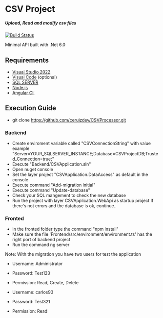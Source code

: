 # CSV Project
##### _Upload, Read and modify csv files_

[![Build Status](https://travis-ci.org/joemccann/dillinger.svg?branch=master)](https://travis-ci.org/joemccann/dillinger)

Minimal API built with .Net 6.0
## Requirements
-  [Visual Studio 2022](https://visualstudio.microsoft.com/es/vs/) 
-  [Visual Code](https://code.visualstudio.com/) (optional)
-  [SQL SERVER](https://www.microsoft.com/es-es/sql-server/sql-server-downloads)
-  [Node.js](https://nodejs.org/)
-  [Angular Cli](https://angular.io/cli)

## Execution Guide
- git clone https://github.com/ceruizdev/CSVProcessor.git
### Backend
- Create enviroment variable called "CSVConnectionString" with value example "Server=YOUR_SQLSERVER_INSTANCE;Database=CSVProjectDB;Trusted_Connection=true;"
- Execute "Backend/CSVApplication.sln"
- Open nuget console 
- Set the layer project "CSVApplication.DataAccess" as default in the console
- Execute command "Add-migration initial"
- Execute command "Update-database"
- Check your SQL mangement to check the new database
- Run the project with layer CSVApplication.WebApi as startup project
If there's not errors and the database is ok, continue..

### Fronted
- In the fronted folder type the command "npm install"
- Make sure the file 'Frontend/src/environment/environment.ts' has the right port of backend project
- Run the command ng server

Note: With the migration you have two users for test the application

- Username: Administrator 
- Password: Test123
- Permission: Read, Create, Delete

- Username: carlos93
- Password: Test321
- Permission: Read

